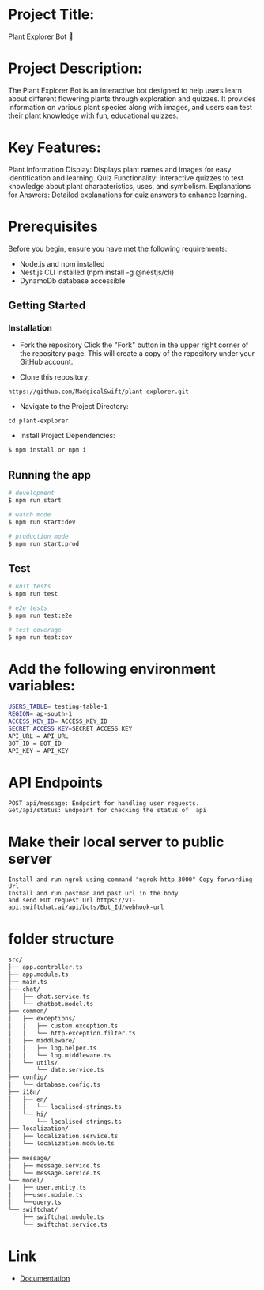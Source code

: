 # Project Title: 
Plant Explorer Bot 🌱

# Project Description:
The Plant Explorer Bot is an interactive bot designed to help users learn about different flowering plants through exploration and quizzes. It provides information on various plant species along with images, and users can test their plant knowledge with fun, educational quizzes.

# Key Features:
Plant Information Display: Displays plant names and images for easy identification and learning.
Quiz Functionality: Interactive quizzes to test knowledge about plant characteristics, uses, and symbolism.
Explanations for Answers: Detailed explanations for quiz answers to enhance learning.

# Prerequisites
Before you begin, ensure you have met the following requirements:

* Node.js and npm installed
* Nest.js CLI installed (npm install -g @nestjs/cli)
* DynamoDb database accessible

## Getting Started
### Installation
* Fork the repository
Click the "Fork" button in the upper right corner of the repository page. This will create a copy of the repository under your GitHub account.


* Clone this repository:
```
https://github.com/MadgicalSwift/plant-explorer.git
```
* Navigate to the Project Directory:
```
cd plant-explorer
```
* Install Project Dependencies:
```bash
$ npm install or npm i
```

## Running the app

```bash
# development
$ npm run start

# watch mode
$ npm run start:dev

# production mode
$ npm run start:prod
```

## Test

```bash
# unit tests
$ npm run test

# e2e tests
$ npm run test:e2e

# test coverage
$ npm run test:cov
```

# Add the following environment variables:

```bash
USERS_TABLE= testing-table-1
REGION= ap-south-1
ACCESS_KEY_ID= ACCESS_KEY_ID
SECRET_ACCESS_KEY=SECRET_ACCESS_KEY
API_URL = API_URL
BOT_ID = BOT_ID
API_KEY = API_KEY
```
# API Endpoints
```
POST api/message: Endpoint for handling user requests. 
Get/api/status: Endpoint for checking the status of  api
```

# Make their local server to public server
```
Install and run ngrok using command "ngrok http 3000" Copy forwarding Url
Install and run postman and past url in the body 
and send PUt request Url https://v1-api.swiftchat.ai/api/bots/Bot_Id/webhook-url
```



# folder structure

```bash
src/
├── app.controller.ts
├── app.module.ts
├── main.ts
├── chat/
│   ├── chat.service.ts
│   └── chatbot.model.ts
├── common/
│   ├── exceptions/
│   │   ├── custom.exception.ts
│   │   └── http-exception.filter.ts
│   ├── middleware/
│   │   ├── log.helper.ts
│   │   └── log.middleware.ts
│   └── utils/
│       └── date.service.ts
├── config/
│   └── database.config.ts
├── i18n/
│   ├── en/
│   │   └── localised-strings.ts
│   └── hi/
│       └── localised-strings.ts
├── localization/
│   ├── localization.service.ts
│   └── localization.module.ts
│
├── message/
│   ├── message.service.ts
│   └── message.service.ts
└── model/
│   ├── user.entity.ts
│   ├──user.module.ts
│   └──query.ts
└── swiftchat/
    ├── swiftchat.module.ts
    └── swiftchat.service.ts

```

# Link
* [Documentation](https://app.clickup.com/43312857/v/dc/199tpt-7824/199tpt-19527)

